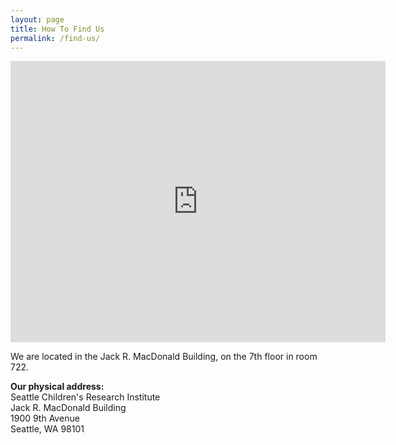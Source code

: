```yaml
---
layout: page
title: How To Find Us
permalink: /find-us/
---
```


<iframe src="https://www.google.com/maps/embed?pb=!1m18!1m12!1m3!1d2689.5312962370813!2d-122.33707722281642!3d47.61580277119062!2m3!1f0!2f0!3f0!3m2!1i1024!2i768!4f13.1!3m3!1m2!1s0x5490154a80726c99%3A0x22ff89b5d64726fc!2sSeattle%20Children&#39;s%20Research%20Institute%3A%20Jack%20R.%20MacDonald%20Building!5e0!3m2!1sen!2sus!4v1686110122558!5m2!1sen!2sus" width="600" height="450" style="border:0;" allowfullscreen="" loading="lazy" referrerpolicy="no-referrer-when-downgrade"></iframe>

<!-- ### Inside the building, our lab is located at: -->

<!-- building diagram -->

We are located in the Jack R. MacDonald Building, on the 7th floor in room 722.

**Our physical address:**<br>
Seattle Children's Research Institute<br>
Jack R. MacDonald Building<br>
1900 9th Avenue<br>
Seattle, WA 98101
